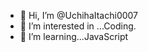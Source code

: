 - 👋 Hi, I’m @UchihaItachi0007
- 👀 I’m interested in ...Coding.
- 🌱 I’m learning...JavaScript


<!---
UchihaItachi0007/UchihaItachi0007 is a ✨ special ✨ repository because its `README.md` (this file) appears on your GitHub profile.
You can click the Preview link to take a look at your changes.
--->
